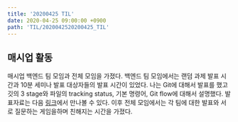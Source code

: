 ```yaml
---
title: '20200425 TIL'
date: 2020-04-25 09:00:00 +0900
path: 'TIL/2020042520200425_TIL'
---
```


## 매시업 활동

매시업 백엔드 팀 모임과 전체 모임을 가졌다. 백엔드 팀 모임에서는 랜덤 과제 발표 시간과 10분 세미나 발표 대상자들의 발표 시간이 있었다. 나는 Git에 대해서 발표를 했고 깃의 3 stage와 파일의 tracking status, 기본 명령어, Git flow에 대해서 설명했다. 발표자료는 다음 [링크](https://github.com/mash-up-kr/Backend_9th_Seminar/blob/master/Ten-min-Seminar/20.04.25%20Git/20200425git.pdf)에서 만나볼 수 있다. 이후 전체 모임에서는 각 팀에 대한 발표와 서로 질문하는 게임을하며 친해지는 시간을 가졌다.
